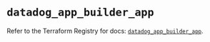 # `datadog_app_builder_app`

Refer to the Terraform Registry for docs: [`datadog_app_builder_app`](https://registry.terraform.io/providers/datadog/datadog/3.67.0/docs/resources/app_builder_app).
